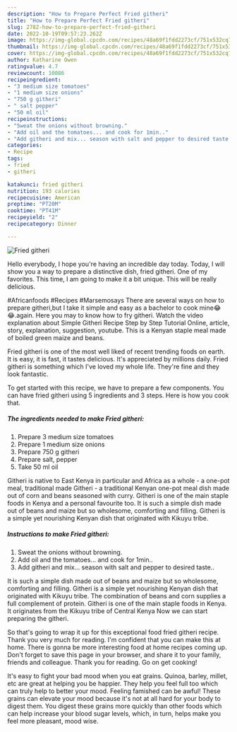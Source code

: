 ```yaml
---
description: "How to Prepare Perfect Fried githeri"
title: "How to Prepare Perfect Fried githeri"
slug: 2782-how-to-prepare-perfect-fried-githeri
date: 2022-10-19T09:57:23.262Z
image: https://img-global.cpcdn.com/recipes/48a69f1fdd2273cf/751x532cq70/fried-githeri-recipe-main-photo.jpg
thumbnail: https://img-global.cpcdn.com/recipes/48a69f1fdd2273cf/751x532cq70/fried-githeri-recipe-main-photo.jpg
cover: https://img-global.cpcdn.com/recipes/48a69f1fdd2273cf/751x532cq70/fried-githeri-recipe-main-photo.jpg
author: Katharine Owen
ratingvalue: 4.7
reviewcount: 10086
recipeingredient:
- "3 medium size tomatoes"
- "1 medium size onions"
- "750 g githeri"
- " salt pepper"
- "50 ml oil"
recipeinstructions:
- "Sweat the onions without browning."
- "Add oil and the tomatoes... and cook for 1min.."
- "Add githeri and mix... season with salt and pepper to desired taste.."
categories:
- Recipe
tags:
- fried
- githeri

katakunci: fried githeri 
nutrition: 193 calories
recipecuisine: American
preptime: "PT20M"
cooktime: "PT41M"
recipeyield: "2"
recipecategory: Dinner

---
```



![Fried githeri](https://img-global.cpcdn.com/recipes/48a69f1fdd2273cf/751x532cq70/fried-githeri-recipe-main-photo.jpg)

Hello everybody, I hope you're having an incredible day today. Today, I will show you a way to prepare a distinctive dish, fried githeri. One of my favorites. This time, I am going to make it a bit unique. This will be really delicious.

#Africanfoods #Recipes #Marsemosays There are several ways on how to prepare githeri,but I take it simple and easy as a bachelor to cook mine😂😂.again. Here you may to know how to fry githeri. Watch the video explanation about Simple Githeri Recipe Step by Step Tutorial Online, article, story, explanation, suggestion, youtube. This is a Kenyan staple meal made of boiled green maize and beans.

Fried githeri is one of the most well liked of recent trending foods on earth. It is easy, it is fast, it tastes delicious. It's appreciated by millions daily. Fried githeri is something which I've loved my whole life. They're fine and they look fantastic.


To get started with this recipe, we have to prepare a few components. You can have fried githeri using 5 ingredients and 3 steps. Here is how you cook that.

<!--inarticleads1-->

##### The ingredients needed to make Fried githeri:

1. Prepare 3 medium size tomatoes
1. Prepare 1 medium size onions
1. Prepare 750 g githeri
1. Prepare  salt, pepper
1. Take 50 ml oil


Githeri is native to East Kenya in particular and Africa as a whole - a one-pot meal, traditional made Githeri - a traditional Kenyan one-pot meal dish made out of corn and beans seasoned with curry. Githeri is one of the main staple foods in Kenya and a personal favourite too. It is such a simple dish made out of beans and maize but so wholesome, comforting and filling. Githeri is a simple yet nourishing Kenyan dish that originated with Kikuyu tribe. 

<!--inarticleads2-->

##### Instructions to make Fried githeri:

1. Sweat the onions without browning.
1. Add oil and the tomatoes... and cook for 1min..
1. Add githeri and mix... season with salt and pepper to desired taste..


It is such a simple dish made out of beans and maize but so wholesome, comforting and filling. Githeri is a simple yet nourishing Kenyan dish that originated with Kikuyu tribe. The combination of beans and corn supplies a full complement of protein. Githeri is one of the main staple foods in Kenya. It originates from the Kikuyu tribe of Central Kenya Now we can start preparing the githeri. 

So that's going to wrap it up for this exceptional food fried githeri recipe. Thank you very much for reading. I'm confident that you can make this at home. There is gonna be more interesting food at home recipes coming up. Don't forget to save this page in your browser, and share it to your family, friends and colleague. Thank you for reading. Go on get cooking!

It's easy to fight your bad mood when you eat grains. Quinoa, barley, millet, etc are great at helping you be happier. They help you feel full too which can truly help to better your mood. Feeling famished can be awful! These grains can elevate your mood because it's not at all hard for your body to digest them. You digest these grains more quickly than other foods which can help increase your blood sugar levels, which, in turn, helps make you feel more pleasant, mood wise.
